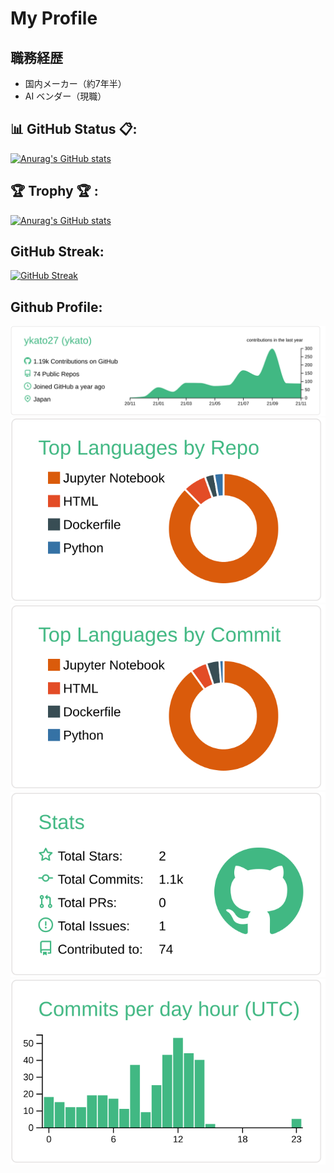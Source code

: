 # My Profile


## 職務経歴

- 国内メーカー（約7年半）
- AI ベンダー（現職）


## 📊 GitHub Status 📋:

[![Anurag's GitHub stats](https://github-readme-stats.vercel.app/api?username=ykato27
)](https://github.com/anuraghazra/github-readme-stats)


## 🏆 Trophy 🏆 :

[![Anurag's GitHub stats](https://github-readme-stats.vercel.app/api?username=ykato27)](https://github.com/anuraghazra/github-readme-stats)

## GitHub Streak:

[![GitHub Streak](http://github-readme-streak-stats.herokuapp.com?user=yoshinori-koide&theme=onedark_duo)](https://git.io/streak-stats)

## Github Profile:

[![](https://raw.githubusercontent.com/ykato27/ykato27/main/profile-summary-card-output/vue/0-profile-details.svg)](https://github.com/vn7n24fzkq/github-profile-summary-cards)
[![](https://raw.githubusercontent.com/ykato27/ykato27/main/profile-summary-card-output/vue/1-repos-per-language.svg)](https://github.com/vn7n24fzkq/github-profile-summary-cards) [![](https://raw.githubusercontent.com/ykato27/ykato27/main/profile-summary-card-output/vue/2-most-commit-language.svg)](https://github.com/vn7n24fzkq/github-profile-summary-cards)
[![](https://raw.githubusercontent.com/ykato27/ykato27/main/profile-summary-card-output/vue/3-stats.svg)](https://github.com/vn7n24fzkq/github-profile-summary-cards) [![](https://raw.githubusercontent.com/ykato27/ykato27/main/profile-summary-card-output/vue/4-productive-time.svg)](https://github.com/vn7n24fzkq/github-profile-summary-cards)
